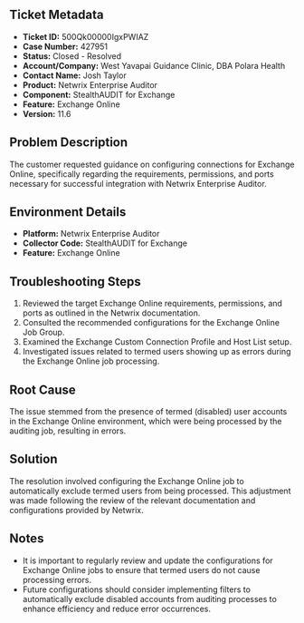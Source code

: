 ## Ticket Metadata
- **Ticket ID:** 500Qk00000IgxPWIAZ
- **Case Number:** 427951
- **Status:** Closed - Resolved
- **Account/Company:** West Yavapai Guidance Clinic, DBA Polara Health
- **Contact Name:** Josh Taylor
- **Product:** Netwrix Enterprise Auditor
- **Component:** StealthAUDIT for Exchange
- **Feature:** Exchange Online
- **Version:** 11.6

## Problem Description
The customer requested guidance on configuring connections for Exchange Online, specifically regarding the requirements, permissions, and ports necessary for successful integration with Netwrix Enterprise Auditor.

## Environment Details
- **Platform:** Netwrix Enterprise Auditor
- **Collector Code:** StealthAUDIT for Exchange
- **Feature:** Exchange Online

## Troubleshooting Steps
1. Reviewed the target Exchange Online requirements, permissions, and ports as outlined in the Netwrix documentation.
2. Consulted the recommended configurations for the Exchange Online Job Group.
3. Examined the Exchange Custom Connection Profile and Host List setup.
4. Investigated issues related to termed users showing up as errors during the Exchange Online job processing.

## Root Cause
The issue stemmed from the presence of termed (disabled) user accounts in the Exchange Online environment, which were being processed by the auditing job, resulting in errors.

## Solution
The resolution involved configuring the Exchange Online job to automatically exclude termed users from being processed. This adjustment was made following the review of the relevant documentation and configurations provided by Netwrix.

## Notes
- It is important to regularly review and update the configurations for Exchange Online jobs to ensure that termed users do not cause processing errors.
- Future configurations should consider implementing filters to automatically exclude disabled accounts from auditing processes to enhance efficiency and reduce error occurrences.
